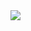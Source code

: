<img src="https://github.com/moderating/.github/assets/110311925/3f03ad9c-68c9-4ab8-9f49-dd544b5db46a">
